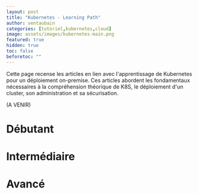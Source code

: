 ```yaml
---
layout: post
title: "Kubernetes - Learning Path"
author: ventaubain
categories: [tutoriel,kubernetes,cloud]
image: assets/images/kubernetes-main.png
featured: true
hidden: true
toc: false
beforetoc: ""
---
```


Cette page recense les articles en lien avec l'apprentissage de Kubernetes pour un déploiement on-premise. Ces articles abordent les fondamentaux nécessaires à la compréhension théorique de K8S, le déploiement d'un cluster, son administration et sa sécurisation.

(A VENIR)

# Débutant

# Intermédiaire

# Avancé



